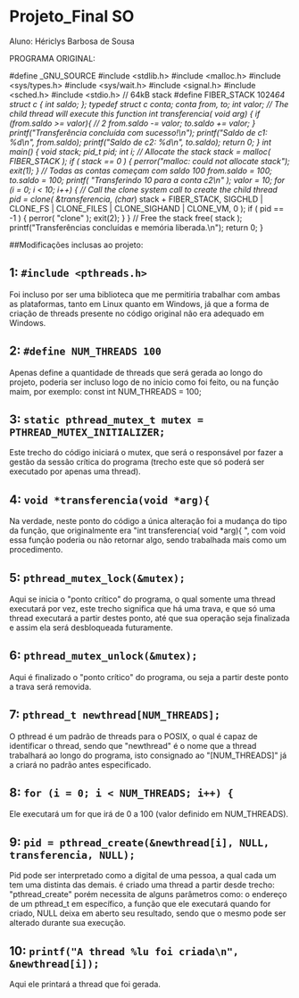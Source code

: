 # Projeto_Final SO

Aluno: Hériclys Barbosa de Sousa


PROGRAMA ORIGINAL:

#define _GNU_SOURCE
#include <stdlib.h>
#include <malloc.h>
#include <sys/types.h>
#include <sys/wait.h>
#include <signal.h>
#include <sched.h>
#include <stdio.h>
// 64kB stack
#define FIBER_STACK 1024*64
struct c {
int saldo;
};
typedef struct c conta;
conta from, to;
int valor;
// The child thread will execute this function
int transferencia( void *arg)
{
if (from.saldo >= valor){ // 2
from.saldo -= valor;
to.saldo += valor;
}
printf("Transferência concluída com sucesso!\n");
printf("Saldo de c1: %d\n", from.saldo);
printf("Saldo de c2: %d\n", to.saldo);
return 0;
}
int main()
{
void* stack;
pid_t pid;
int i;
// Allocate the stack
stack = malloc( FIBER_STACK );
if ( stack == 0 )
{
perror("malloc: could not allocate stack");
exit(1);
}
// Todas as contas começam com saldo 100
from.saldo = 100;
to.saldo = 100;
printf( "Transferindo 10 para a conta c2\n" );
valor = 10;
for (i = 0; i < 10; i++) {
// Call the clone system call to create the child thread
pid = clone( &transferencia, (char*) stack + FIBER_STACK,
SIGCHLD | CLONE_FS | CLONE_FILES | CLONE_SIGHAND | CLONE_VM, 0 );
if ( pid == -1 )
{
perror( "clone" );
exit(2);
}
}
// Free the stack
free( stack );
printf("Transferências concluídas e memória liberada.\n");
return 0;
}

##Modificações inclusas ao projeto:

## 1: `#include <pthreads.h>` 
Foi incluso por ser uma biblioteca que me permitiria trabalhar com ambas as plataformas, tanto 
em Linux quanto em Windows, já que a forma de criação de threads presente no código 
original não era adequado em Windows.

## 2: `#define NUM_THREADS 100`
Apenas define a quantidade de threads que será gerada ao longo do projeto, poderia ser incluso
logo de no início como foi feito, ou na função maim, por exemplo: const int NUM_THREADS = 100;

## 3: `static pthread_mutex_t mutex = PTHREAD_MUTEX_INITIALIZER;`
Este trecho do código iniciará o mutex, que será o responsável por fazer a gestão da sessão crítica
do programa (trecho este que só poderá ser executado por apenas uma thread).

## 4: `void *transferencia(void *arg){ `
Na verdade, neste ponto do código a única alteração foi a mudança do tipo
da função, que originalmente era "int transferencia( void *arg){ ", com void
essa função poderia ou não retornar algo, sendo trabalhada mais como um procedimento.

## 5: `pthread_mutex_lock(&mutex); ` 
Aqui se inicia o "ponto crítico" do programa, o qual somente uma thread executará por vez,
este trecho significa que há uma trava, e que só uma thread executará a partir destes ponto,
até que sua operação seja finalizada e assim ela será desbloqueada futuramente.

## 6: `pthread_mutex_unlock(&mutex); `
Aqui é finalizado o "ponto crítico" do programa, ou seja a partir deste ponto a trava será removida.

## 7: `pthread_t newthread[NUM_THREADS]; `
O pthread é um padrão de threads para o POSIX, o qual é capaz de identificar o thread, sendo que 
"newthread" é o nome que a thread trabalhará ao longo do programa, isto consignado ao "[NUM_THREADS]" já
a criará no padrão antes especificado.

## 8: `for (i = 0; i < NUM_THREADS; i++) {`
Ele executará um for que irá de 0 a 100 (valor definido em NUM_THREADS).

## 9: `pid = pthread_create(&newthread[i], NULL, transferencia, NULL);`
Pid pode ser interpretado como a digital de uma pessoa, a qual cada um tem uma distinta das demais.
é criado uma thread a partir desde trecho: "pthread_create" porém necessita de alguns parâmetros como:
o endereço de um pthread_t em específico, a função que ele executará quando for criado, NULL deixa em aberto 
seu resultado, sendo que o mesmo pode ser alterado durante sua execução.

## 10: `printf("A thread %lu foi criada\n", &newthread[i]);`
Aqui ele printará a thread que foi gerada.







